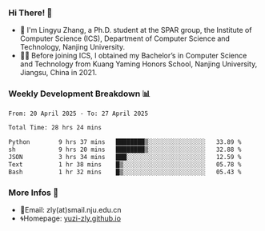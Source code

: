 ### Hi There! 👋 
- 🐳 I'm Lingyu Zhang, a Ph.D. student at the SPAR group, the Institute of Computer Science (ICS), Department of Computer Science and Technology, Nanjing University.
- 🧑‍🎓 Before joining ICS, I obtained my Bachelor’s in Computer Science and Technology from Kuang Yaming Honors School, Nanjing University, Jiangsu, China in 2021.

### Weekly Development Breakdown :bar_chart:

<!--START_SECTION:waka-->

```txt
From: 20 April 2025 - To: 27 April 2025

Total Time: 28 hrs 24 mins

Python        9 hrs 37 mins   ████████▒░░░░░░░░░░░░░░░░   33.89 %
sh            9 hrs 20 mins   ████████▒░░░░░░░░░░░░░░░░   32.88 %
JSON          3 hrs 34 mins   ███░░░░░░░░░░░░░░░░░░░░░░   12.59 %
Text          1 hr 38 mins    █▒░░░░░░░░░░░░░░░░░░░░░░░   05.78 %
Bash          1 hr 32 mins    █▒░░░░░░░░░░░░░░░░░░░░░░░   05.43 %
```

<!--END_SECTION:waka-->

<!--
### Github Contributions :octocat:

![](https://raw.githubusercontent.com/yuzi-zly/yuzi-zly/output/github-contribution-grid-snake.svg)              
-->

### More Infos 📖

- 📧Email: zly(at)smail.nju.edu.cn
- 🌀Homepage: [yuzi-zly.github.io](https://yuzi-zly.github.io/)
